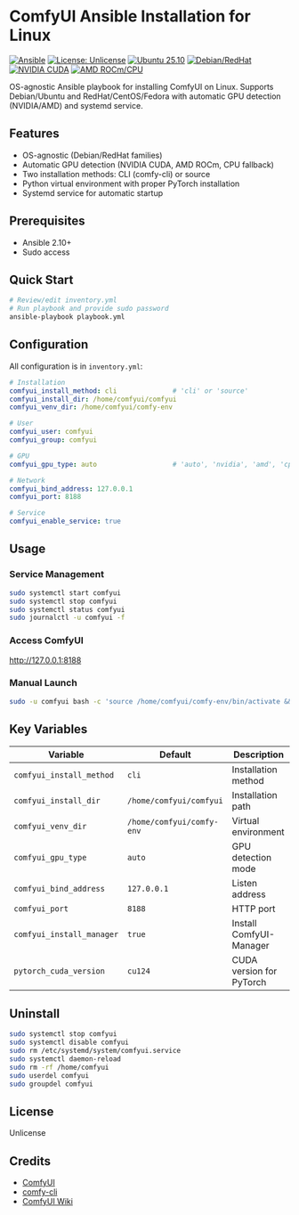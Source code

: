 # ComfyUI Ansible Installation for Linux

[![Ansible](https://img.shields.io/badge/Ansible-2.10+-blue.svg)](https://www.ansible.com/)
[![License: Unlicense](https://img.shields.io/badge/license-Unlicense-blue.svg)](http://unlicense.org/)
[![Ubuntu 25.10](https://img.shields.io/badge/Ubuntu%2025.10-Tested-E95420?logo=ubuntu&logoColor=white)](https://ubuntu.com/)
[![Debian/RedHat](https://img.shields.io/badge/Debian%2FRedHat-Untested-orange)](https://github.com/aloonj/comfyui-on-linux-ansible)
[![NVIDIA CUDA](https://img.shields.io/badge/NVIDIA%20CUDA-Tested-76B900?logo=nvidia&logoColor=white)](https://developer.nvidia.com/cuda-zone)
[![AMD ROCm/CPU](https://img.shields.io/badge/AMD%20ROCm%2FCPU-Untested-orange)](https://github.com/aloonj/comfyui-on-linux-ansible)

OS-agnostic Ansible playbook for installing ComfyUI on Linux. Supports Debian/Ubuntu and RedHat/CentOS/Fedora with automatic GPU detection (NVIDIA/AMD) and systemd service.

## Features

- OS-agnostic (Debian/RedHat families)
- Automatic GPU detection (NVIDIA CUDA, AMD ROCm, CPU fallback)
- Two installation methods: CLI (comfy-cli) or source
- Python virtual environment with proper PyTorch installation
- Systemd service for automatic startup

## Prerequisites

- Ansible 2.10+
- Sudo access

## Quick Start

```bash
# Review/edit inventory.yml
# Run playbook and provide sudo password
ansible-playbook playbook.yml 
```

## Configuration

All configuration is in `inventory.yml`:

```yaml
# Installation
comfyui_install_method: cli              # 'cli' or 'source'
comfyui_install_dir: /home/comfyui/comfyui
comfyui_venv_dir: /home/comfyui/comfy-env

# User
comfyui_user: comfyui
comfyui_group: comfyui

# GPU
comfyui_gpu_type: auto                   # 'auto', 'nvidia', 'amd', 'cpu'

# Network
comfyui_bind_address: 127.0.0.1
comfyui_port: 8188

# Service
comfyui_enable_service: true
```

## Usage

### Service Management

```bash
sudo systemctl start comfyui
sudo systemctl stop comfyui
sudo systemctl status comfyui
sudo journalctl -u comfyui -f
```

### Access ComfyUI

http://127.0.0.1:8188

### Manual Launch

```bash
sudo -u comfyui bash -c 'source /home/comfyui/comfy-env/bin/activate && cd /home/comfyui/comfyui && python main.py --listen 127.0.0.1 --port 8188'
```

## Key Variables

| Variable | Default | Description |
|----------|---------|-------------|
| `comfyui_install_method` | `cli` | Installation method |
| `comfyui_install_dir` | `/home/comfyui/comfyui` | Installation path |
| `comfyui_venv_dir` | `/home/comfyui/comfy-env` | Virtual environment |
| `comfyui_gpu_type` | `auto` | GPU detection mode |
| `comfyui_bind_address` | `127.0.0.1` | Listen address |
| `comfyui_port` | `8188` | HTTP port |
| `comfyui_install_manager` | `true` | Install ComfyUI-Manager |
| `pytorch_cuda_version` | `cu124` | CUDA version for PyTorch |


## Uninstall

```bash
sudo systemctl stop comfyui
sudo systemctl disable comfyui
sudo rm /etc/systemd/system/comfyui.service
sudo systemctl daemon-reload
sudo rm -rf /home/comfyui
sudo userdel comfyui
sudo groupdel comfyui
```

## License

Unlicense

## Credits

- [ComfyUI](https://github.com/comfyanonymous/ComfyUI)
- [comfy-cli](https://github.com/Comfy-Org/comfy-cli)
- [ComfyUI Wiki](https://comfyui-wiki.com)
